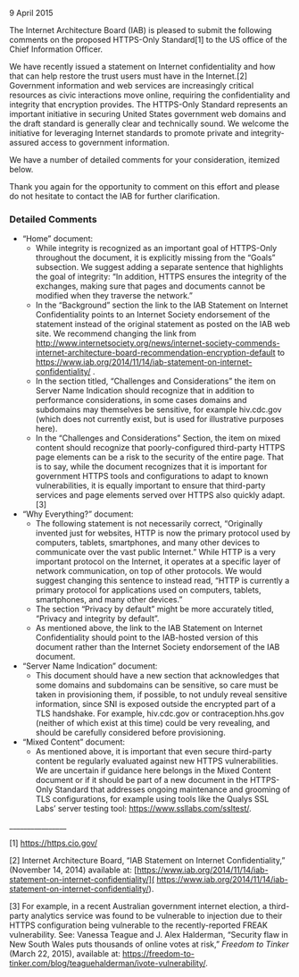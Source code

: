 
9 April 2015


The Internet Architecture Board (IAB) is pleased to submit the following comments on the proposed HTTPS-Only Standard[1] to the US office of the Chief Information Officer.


We have recently issued a statement on Internet confidentiality and how that can help restore the trust users must have in the Internet.[2] Government information and web services are increasingly critical resources as civic interactions move online, requiring the confidentiality and integrity that encryption provides. The HTTPS-Only Standard represents an important initiative in securing United States government web domains and the draft standard is generally clear and technically sound. We welcome the initiative for leveraging Internet standards to promote private and integrity-assured access to government information.


We have a number of detailed comments for your consideration, itemized below.


Thank you again for the opportunity to comment on this effort and please do not hesitate to contact the IAB for further clarification.


### Detailed Comments


* “Home” document:
	+ While integrity is recognized as an important goal of HTTPS-Only throughout the document, it is explicitly missing from the “Goals” subsection. We suggest adding a separate sentence that highlights the goal of integrity: “In addition, HTTPS ensures the integrity of the exchanges, making sure that pages and documents cannot be modified when they traverse the network.”
	+ In the “Background” section the link to the IAB Statement on Internet Confidentiality points to an Internet Society endorsement of the statement instead of the original statement as posted on the IAB web site. We recommend changing the link from <http://www.internetsociety.org/news/internet-society-commends-internet-architecture-board-recommendation-encryption-default> to <https://www.iab.org/2014/11/14/iab-statement-on-internet-confidentiality/> .
	+ In the section titled, “Challenges and Considerations” the item on Server Name Indication should recognize that in addition to performance considerations, in some cases domains and subdomains may themselves be sensitive, for example hiv.cdc.gov (which does not currently exist, but is used for illustrative purposes here).
	+ In the “Challenges and Considerations” Section, the item on mixed content should recognize that poorly-configured third-party HTTPS page elements can be a risk to the security of the entire page. That is to say, while the document recognizes that it is important for government HTTPS tools and configurations to adapt to known vulnerabilities, it is equally important to ensure that third-party services and page elements served over HTTPS also quickly adapt.[3]
* “Why Everything?” document:
	+ The following statement is not necessarily correct, “Originally invented just for websites, HTTP is now the primary protocol used by computers, tablets, smartphones, and many other devices to communicate over the vast public Internet.” While HTTP is a very important protocol on the Internet, it operates at a specific layer of network communication, on top of other protocols. We would suggest changing this sentence to instead read, “HTTP is currently a primary protocol for applications used on computers, tablets, smartphones, and many other devices.”
	+ The section “Privacy by default” might be more accurately titled, “Privacy and integrity by default”.
	+ As mentioned above, the link to the IAB Statement on Internet Confidentiality should point to the IAB-hosted version of this document rather than the Internet Society endorsement of the IAB document.
* “Server Name Indication” document:
	+ This document should have a new section that acknowledges that some domains and subdomains can be sensitive, so care must be taken in provisioning them, if possible, to not unduly reveal sensitive information, since SNI is exposed outside the encrypted part of a TLS handshake. For example, hiv.cdc.gov or contraception.hhs.gov (neither of which exist at this time) could be very revealing, and should be carefully considered before provisioning.
* “Mixed Content” document:
	+ As mentioned above, it is important that even secure third-party content be regularly evaluated against new HTTPS vulnerabilities. We are uncertain if guidance here belongs in the Mixed Content document or if it should be part of a new document in the HTTPS-Only Standard that addresses ongoing maintenance and grooming of TLS configurations, for example using tools like the Qualys SSL Labs’ server testing tool: <https://www.ssllabs.com/ssltest/>.


\_\_\_\_\_\_\_\_\_\_\_\_\_\_\_\_  

[1] <https://https.cio.gov/>  

[2] Internet Architecture Board, “IAB Statement on Internet Confidentiality,” (November 14, 2014) available at: [https://www.iab.org/2014/11/14/iab-statement-on-internet-confidentiality/]( https://www.iab.org/2014/11/14/iab-statement-on-internet-confidentiality/).  

[3] For example, in a recent Australian government internet election, a third-party analytics service was found to be vulnerable to injection due to their HTTPS configuration being vulnerable to the recently-reported FREAK vulnerability. See: Vanessa Teague and J. Alex Halderman, “Security flaw in New South Wales puts thousands of online votes at risk,” *Freedom to Tinker* (March 22, 2015), available at: <https://freedom-to-tinker.com/blog/teaguehalderman/ivote-vulnerability/>.


